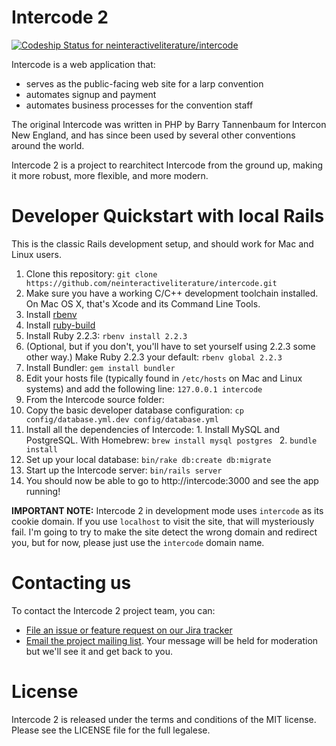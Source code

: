 # Intercode 2

[ ![Codeship Status for neinteractiveliterature/intercode](https://codeship.com/projects/6a8bde80-69df-0133-bfd5-6e257542035e/status?branch=master)](https://codeship.com/projects/114682)

Intercode is a web application that:

* serves as the public-facing web site for a larp convention
* automates signup and payment
* automates business processes for the convention staff

The original Intercode was written in PHP by Barry Tannenbaum for Intercon New England, and has since been used by several other conventions around the world.

Intercode 2 is a project to rearchitect Intercode from the ground up, making it more robust, more flexible, and more modern.

# Developer Quickstart with local Rails

This is the classic Rails development setup, and should work for Mac and Linux users.

1. Clone this repository: `git clone https://github.com/neinteractiveliterature/intercode.git`
2. Make sure you have a working C/C++ development toolchain installed.  On Mac OS X, that's Xcode and its Command Line Tools.
3. Install [rbenv](https://github.com/sstephenson/rbenv#readme)
4. Install [ruby-build](https://github.com/sstephenson/ruby-build#readme)
5. Install Ruby 2.2.3: `rbenv install 2.2.3`
6. (Optional, but if you don't, you'll have to set yourself using 2.2.3 some other way.) Make Ruby 2.2.3 your default: `rbenv global 2.2.3`
7. Install Bundler: `gem install bundler`
8. Edit your hosts file (typically found in `/etc/hosts` on Mac and Linux systems) and add the following line: `127.0.0.1 intercode`
9. From the Intercode source folder:
  1. Copy the basic developer database configuration: `cp config/database.yml.dev config/database.yml`
  2. Install all the dependencies of Intercode: 
    1. Install MySQL and PostgreSQL. With Homebrew: `brew install mysql postgres `
    2. `bundle install`
  3. Set up your local database: `bin/rake db:create db:migrate`
  4. Start up the Intercode server: `bin/rails server`
10. You should now be able to go to http://intercode:3000 and see the app running!

**IMPORTANT NOTE:** Intercode 2 in development mode uses `intercode` as its cookie domain.  If you use `localhost` to visit the site, that will mysteriously fail.  I'm going to try to make the site detect the wrong domain and redirect you, but for now, please just use the `intercode` domain name.

# Contacting us

To contact the Intercode 2 project team, you can:

* [File an issue or feature request on our Jira tracker](https://intercode2.atlassian.net)
* [Email the project mailing list](mailto:intercode2@lists.interactiveliterature.org).  Your message will be held for moderation but we'll see it and get back to you.

# License

Intercode 2 is released under the terms and conditions of the MIT license.  Please see the LICENSE file for the full legalese.
